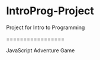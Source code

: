 IntroProg-Project
=================

Project for Intro to Programming

=================

JavaScript Adventure Game
